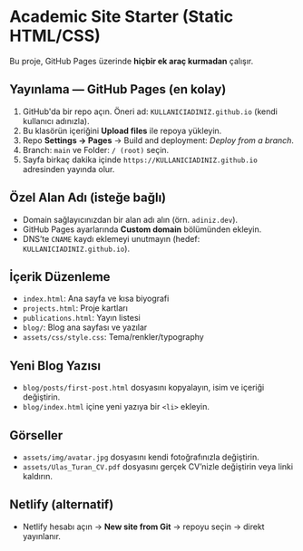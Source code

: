 
# Academic Site Starter (Static HTML/CSS)

Bu proje, GitHub Pages üzerinde **hiçbir ek araç kurmadan** çalışır.

## Yayınlama — GitHub Pages (en kolay)

1) GitHub'da bir repo açın. Öneri ad: `KULLANICIADINIZ.github.io` (kendi kullanıcı adınızla).
2) Bu klasörün içeriğini **Upload files** ile repoya yükleyin.
3) Repo **Settings → Pages** → Build and deployment: *Deploy from a branch*.
4) Branch: `main` ve Folder: `/ (root)` seçin.
5) Sayfa birkaç dakika içinde `https://KULLANICIADINIZ.github.io` adresinden yayında olur.

## Özel Alan Adı (isteğe bağlı)
- Domain sağlayıcınızdan bir alan adı alın (örn. `adiniz.dev`).
- GitHub Pages ayarlarında **Custom domain** bölümünden ekleyin.
- DNS’te `CNAME` kaydı eklemeyi unutmayın (hedef: `KULLANICIADINIZ.github.io`).

## İçerik Düzenleme
- `index.html`: Ana sayfa ve kısa biyografi
- `projects.html`: Proje kartları
- `publications.html`: Yayın listesi
- `blog/`: Blog ana sayfası ve yazılar
- `assets/css/style.css`: Tema/renkler/typography

## Yeni Blog Yazısı
- `blog/posts/first-post.html` dosyasını kopyalayın, isim ve içeriği değiştirin.
- `blog/index.html` içine yeni yazıya bir `<li>` ekleyin.

## Görseller
- `assets/img/avatar.jpg` dosyasını kendi fotoğrafınızla değiştirin.
- `assets/Ulas_Turan_CV.pdf` dosyasını gerçek CV’nizle değiştirin veya linki kaldırın.

## Netlify (alternatif)
- Netlify hesabı açın → **New site from Git** → repoyu seçin → direkt yayınlanır.

